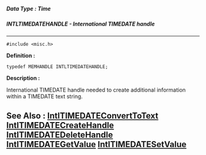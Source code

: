 ##### Data Type : Time
##### INTLTIMEDATEHANDLE - International TIMEDATE handle 
---
```
#include <misc.h>
```

**Definition :**
```
typedef MEMHANDLE INTLTIMEDATEHANDLE;
```

**Description :**

International TIMEDATE handle needed to create additional information within a TIMEDATE text string.


**See Also :**
[IntlTIMEDATEConvertToText](/domino-c-api-docs/reference/Func/IntlTIMEDATEConvertToText)
[IntlTIMEDATECreateHandle](/domino-c-api-docs/reference/Func/IntlTIMEDATECreateHandle)
[IntlTIMEDATEDeleteHandle](/domino-c-api-docs/reference/Func/IntlTIMEDATEDeleteHandle)
[IntlTIMEDATEGetValue](/domino-c-api-docs/reference/Func/IntlTIMEDATEGetValue)
[IntlTIMEDATESetValue](/domino-c-api-docs/reference/Func/IntlTIMEDATESetValue)
---
